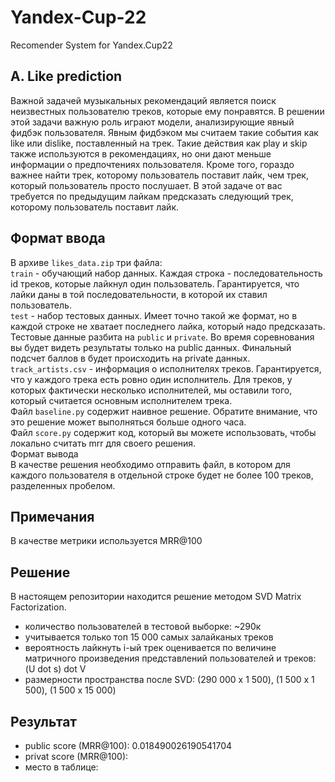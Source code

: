 # Yandex-Cup-22
Recomender System for Yandex.Cup22

## A. Like prediction
Важной задачей музыкальных рекомендаций является поиск неизвестных пользователю треков, которые ему понравятся. В решении этой задачи важную роль играют модели, анализирующие явный фидбэк пользователя. Явным фидбэком мы считаем такие события как like или dislike, поставленный на трек. Такие действия как play и skip также используются в рекомендациях, но они дают меньше информации о предпочтениях пользователя. Кроме того, гораздо важнее найти трек, которому пользователь поставит лайк, чем трек, который пользователь просто послушает. В этой задаче от вас требуется по предыдущим лайкам предсказать следующий трек, которому пользователь поставит лайк.

## Формат ввода
В архиве `likes_data.zip` три файла:  
`train` - обучающий набор данных. Каждая строка - последовательность id треков, которые лайкнул один пользователь. Гарантируется, что лайки даны в той последовательности, в которой их ставил пользователь.  
`test` - набор тестовых данных. Имеет точно такой же формат, но в каждой строке не хватает последнего лайка, который надо предсказать.  
Тестовые данные разбита на `public` и `private`. Во время соревнования вы будет видеть результаты только на public данных. Финальный подсчет баллов в будет происходить на private данных.  
`track_artists.csv` - информация о исполнителях треков. Гарантируется, что у каждого трека есть ровно один исполнитель. Для треков, у которых фактически несколько исполнителей, мы оставили того, который считается основным исполнителем трека.  
Файл `baseline.py` содержит наивное решение. Обратите внимание, что это решение может выполняться больше одного часа.  
Файл `score.py` содержит код, который вы можете использовать, чтобы локально считать mrr для своего решения.  
Формат вывода  
В качестве решения необходимо отправить файл, в котором для каждого пользователя в отдельной строке будет не более 100 треков, разделенных пробелом.  
  
## Примечания  
В качестве метрики используется MRR@100  
  
## Решение  
В настоящем репозитории находится решение методом SVD Matrix Factorization.  
 - количество пользователей в тестовой выборке: ~290к  
 - учитывается только топ 15 000 самых залайканых треков  
 - вероятность лайкнуть i-ый трек оценивается по величине матричного произведения представлений пользователей и треков: (U dot s) dot V
 - размерности пространства после SVD: (290 000 х 1 500), (1 500 х 1 500), (1 500 х 15 000)  
  
## Результат
 - public score (MRR@100): 0.018490026190541704  
 - privat score (MRR@100):   
 - место в таблице: 
